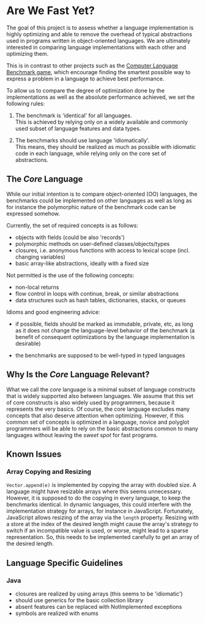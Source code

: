 Are We Fast Yet?
================

The goal of this project is to assess whether a language implementation is
highly optimizing and able to remove the overhead of typical abstractions used
in programs written in object-oriented languages. We are ultimately interested
in comparing language implementations with each other and optimizing them.

This is in contrast to other projects such as the [Computer Language Benchmark
game](http://benchmarksgame.alioth.debian.org/), which encourage finding the
smartest possible way to express a problem in a language to achieve best
performance.

To allow us to compare the degree of optimization done by the implementations
as well as the absolute performance achieved, we set the following rules:

  1. The benchmark is 'identical' for all languages.  
     This is achieved by relying only on a widely available and commonly used
     subset of language features and data types.

  2. The benchmarks should use language 'idiomatically'.  
     This means, they should be realized as much as possible with idiomatic
     code in each language, while relying only on the core set of abstractions.


The *Core* Language
-------------------

While our initial intention is to compare object-oriented (OO) languages, the
benchmarks could be implemented on other languages as well as long as for
instance the polymorphic nature of the benchmark code can be expressed somehow.

Currently, the set of required concepts is as follows:

 - objects with fields (could be also 'records')
 - polymorphic methods on user-defined classes/objects/types
 - closures, i.e. anonymous functions with access to lexical scope (incl. changing variables)
 - basic array-like abstractions, ideally with a fixed size

Not permitted is the use of the following concepts:

 - non-local returns
 - flow control in loops with continue, break, or similar abstractions
 - data structures such as hash tables, dictionaries, stacks, or queues

Idioms and good engineering advice:

 - if possible, fields should be marked as immutable, private, etc, as long as
   it does not change the language-level behavior of the benchmark (a benefit of
   consequent optimizations by the language implementation is desirable)

 - the benchmarks are supposed to be well-typed in typed languages
 
Why Is the *Core* Language Relevant?
------------------------------------

What we call the *core* language is a minimal subset of language constructs
that is widely supported also between languages. We assume that this set of
core constructs is also widely used by programmers, because it represents the
very basics. Of course, the core language excludes many concepts that also
deserve attention when optimizing. However, if this common set of concepts is
optimized in a language, novice and polyglot programmers will be able to rely
on the basic abstractions common to many languages without leaving the *sweet
spot* for fast programs.




Known Issues
------------

### Array Copying and Resizing

`Vector.append(e)` is implemented by copying the array with doubled size. A
language might have resizable arrays where this seems unnecessary. However, it
is supposed to do the copying in every language, to keep the benchmarks
identical. In dynamic languages, this could interfere with the implementation
strategy for arrays, for instance in JavaScript. Fortunately, JavaScript allows
resizing of the array via the `length` property. Resizing with a store at the
index of the desired length might cause the array's strategy to switch if an
incompatible value is used, or worse, might lead to a sparse representation.
So, this needs to be implemented carefully to get an array of the desired
length.

Language Specific Guidelines
----------------------------

### Java

 - closures are realized by using arrays (this seems to be 'idiomatic')
 - should use generics for the basic collection library
 - absent features can be replaced with NotImplemented exceptions
 - symbols are realized with enums
